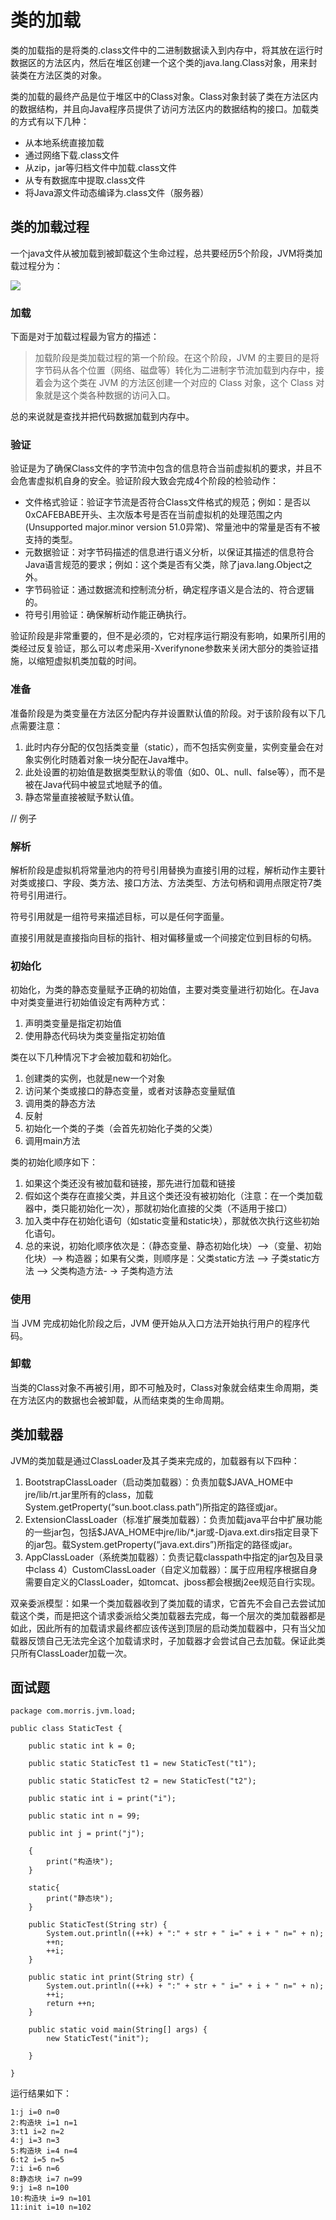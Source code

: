 # 类的加载

类的加载指的是将类的.class文件中的二进制数据读入到内存中，将其放在运行时数据区的方法区内，然后在堆区创建一个这个类的java.lang.Class对象，用来封装类在方法区类的对象。

类的加载的最终产品是位于堆区中的Class对象。Class对象封装了类在方法区内的数据结构，并且向Java程序员提供了访问方法区内的数据结构的接口。加载类的方式有以下几种：

- 从本地系统直接加载
- 通过网络下载.class文件
- 从zip，jar等归档文件中加载.class文件
- 从专有数据库中提取.class文件
- 将Java源文件动态编译为.class文件（服务器）


## 类的加载过程
一个java文件从被加载到被卸载这个生命过程，总共要经历5个阶段，JVM将类加载过程分为： 

![](https://github.com/morris131/morris-book/raw/master/%E5%90%8E%E7%AB%AF%E5%BC%80%E5%8F%91/Java/JVM/images/%E7%B1%BB%E7%9A%84%E5%8A%A0%E8%BD%BD%E8%BF%87%E7%A8%8B.png)

### 加载
下面是对于加载过程最为官方的描述：
> 加载阶段是类加载过程的第一个阶段。在这个阶段，JVM 的主要目的是将字节码从各个位置（网络、磁盘等）转化为二进制字节流加载到内存中，接着会为这个类在 JVM 的方法区创建一个对应的 Class 对象，这个 Class 对象就是这个类各种数据的访问入口。

总的来说就是查找并把代码数据加载到内存中。 

### 验证
验证是为了确保Class文件的字节流中包含的信息符合当前虚拟机的要求，并且不会危害虚拟机自身的安全。验证阶段大致会完成4个阶段的检验动作：

- 文件格式验证：验证字节流是否符合Class文件格式的规范；例如：是否以0xCAFEBABE开头、主次版本号是否在当前虚拟机的处理范围之内(Unsupported major.minor version 51.0异常)、常量池中的常量是否有不被支持的类型。
- 元数据验证：对字节码描述的信息进行语义分析，以保证其描述的信息符合Java语言规范的要求；例如：这个类是否有父类，除了java.lang.Object之外。
- 字节码验证：通过数据流和控制流分析，确定程序语义是合法的、符合逻辑的。
- 符号引用验证：确保解析动作能正确执行。

验证阶段是非常重要的，但不是必须的，它对程序运行期没有影响，如果所引用的类经过反复验证，那么可以考虑采用-Xverifynone参数来关闭大部分的类验证措施，以缩短虚拟机类加载的时间。

### 准备
准备阶段是为类变量在方法区分配内存并设置默认值的阶段。对于该阶段有以下几点需要注意：

1. 此时内存分配的仅包括类变量（static），而不包括实例变量，实例变量会在对象实例化时随着对象一块分配在Java堆中。
2. 此处设置的初始值是数据类型默认的零值（如0、0L、null、false等），而不是被在Java代码中被显式地赋予的值。
3. 静态常量直接被赋予默认值。

// 例子

### 解析
解析阶段是虚拟机将常量池内的符号引用替换为直接引用的过程，解析动作主要针对类或接口、字段、类方法、接口方法、方法类型、方法句柄和调用点限定符7类符号引用进行。

符号引用就是一组符号来描述目标，可以是任何字面量。

直接引用就是直接指向目标的指针、相对偏移量或一个间接定位到目标的句柄。

### 初始化

 初始化，为类的静态变量赋予正确的初始值，主要对类变量进行初始化。在Java中对类变量进行初始值设定有两种方式：
 
1. 声明类变量是指定初始值
2. 使用静态代码块为类变量指定初始值

类在以下几种情况下才会被加载和初始化。
1. 创建类的实例，也就是new一个对象 
2. 访问某个类或接口的静态变量，或者对该静态变量赋值 
3. 调用类的静态方法 
4. 反射
5. 初始化一个类的子类（会首先初始化子类的父类）
6. 调用main方法

类的初始化顺序如下：
1. 如果这个类还没有被加载和链接，那先进行加载和链接
2. 假如这个类存在直接父类，并且这个类还没有被初始化（注意：在一个类加载器中，类只能初始化一次），那就初始化直接的父类（不适用于接口）
3. 加入类中存在初始化语句（如static变量和static块），那就依次执行这些初始化语句。
4. 总的来说，初始化顺序依次是：（静态变量、静态初始化块）–>（变量、初始化块）–> 构造器；如果有父类，则顺序是：父类static方法 –> 子类static方法 –> 父类构造方法- -> 子类构造方法 

### 使用
当 JVM 完成初始化阶段之后，JVM 便开始从入口方法开始执行用户的程序代码。

### 卸载
当类的Class对象不再被引用，即不可触及时，Class对象就会结束生命周期，类在方法区内的数据也会被卸载，从而结束类的生命周期。

## 类加载器 
JVM的类加载是通过ClassLoader及其子类来完成的，加载器有以下四种：
1. BootstrapClassLoader（启动类加载器）：负责加载$JAVA_HOME中jre/lib/rt.jar里所有的class，加载System.getProperty(“sun.boot.class.path”)所指定的路径或jar。
2. ExtensionClassLoader（标准扩展类加载器）：负责加载java平台中扩展功能的一些jar包，包括$JAVA_HOME中jre/lib/*.jar或-Djava.ext.dirs指定目录下的jar包。载System.getProperty(“java.ext.dirs”)所指定的路径或jar。 
3. AppClassLoader（系统类加载器）：负责记载classpath中指定的jar包及目录中class 
4）CustomClassLoader（自定义加载器）：属于应用程序根据自身需要自定义的ClassLoader，如tomcat、jboss都会根据j2ee规范自行实现。

双亲委派模型：如果一个类加载器收到了类加载的请求，它首先不会自己去尝试加载这个类，而是把这个请求委派给父类加载器去完成，每一个层次的类加载器都是如此，因此所有的加载请求最终都应该传送到顶层的启动类加载器中，只有当父加载器反馈自己无法完全这个加载请求时，子加载器才会尝试自己去加载。保证此类只所有ClassLoader加载一次。

## 面试题

```
package com.morris.jvm.load;

public class StaticTest {

    public static int k = 0;

    public static StaticTest t1 = new StaticTest("t1"); 

    public static StaticTest t2 = new StaticTest("t2"); 

    public static int i = print("i");

    public static int n = 99;

    public int j = print("j");
     
    {
        print("构造块");
    }

    static{
        print("静态块");
    }

    public StaticTest(String str) {
        System.out.println((++k) + ":" + str + " i=" + i + " n=" + n);
        ++n;
        ++i;
    }

    public static int print(String str) {
        System.out.println((++k) + ":" + str + " i=" + i + " n=" + n);
        ++i;
        return ++n;
    }
    
    public static void main(String[] args) {
        new StaticTest("init");
        
    }
 
}
```
运行结果如下：

```
1:j i=0 n=0
2:构造块 i=1 n=1
3:t1 i=2 n=2
4:j i=3 n=3
5:构造块 i=4 n=4
6:t2 i=5 n=5
7:i i=6 n=6
8:静态块 i=7 n=99
9:j i=8 n=100
10:构造块 i=9 n=101
11:init i=10 n=102
```


